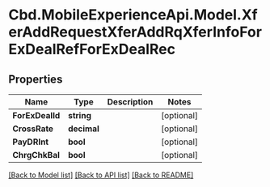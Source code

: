 # Cbd.MobileExperienceApi.Model.XferAddRequestXferAddRqXferInfoForExDealRefForExDealRec

## Properties

Name | Type | Description | Notes
------------ | ------------- | ------------- | -------------
**ForExDealId** | **string** |  | [optional] 
**CrossRate** | **decimal** |  | [optional] 
**PayDRInt** | **bool** |  | [optional] 
**ChrgChkBal** | **bool** |  | [optional] 

[[Back to Model list]](../README.md#documentation-for-models) [[Back to API list]](../README.md#documentation-for-api-endpoints) [[Back to README]](../README.md)

